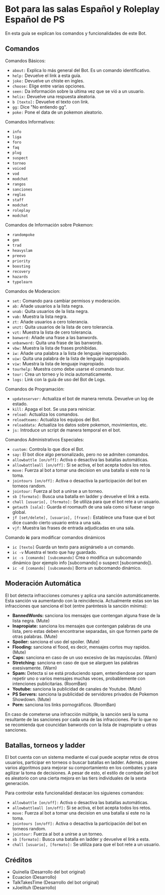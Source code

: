 ﻿Bot para las salas Español y Roleplay Español de PS
====================

En esta guía se explican los comandos y funcionalidades de este Bot.


Comandos
------------

Comandos Básicos: 

 - `about:` Explica lo más general del Bot. Es un comando identificativo.
 - `help:` Devuelve el link a esta guía.
 - `joke:` Devuelve un chiste en ingles.
 - `choose:` Elige entre varias opciones.
 - `seen:` Da información sobre la ultima vez que se vió a un usuario.
 - `helix:` Devuelve una respuesta aleatoria.
 - `b [texto]:` Devuelve el texto con link.
 - `gg:` Dice "No entiendo gg".
 - `poke:` Pone el data de un pokemon aleatorio.

Comandos Informativos: 

 - `info`
 - `liga`
 - `foro`
 - `faq`
 - `plug`
 - `suspect`
 - `torneo`
 - `voiced`
 - `vod`
 - `modchat`
 - `rangos`
 - `sanciones`
 - `reglas`
 - `staff`
 - `modchat`
 - `roleplay`
 - `modchat`
  
Comandos de Información sobre Pokemon: 

 - `randompoke`
 - `gen`
 - `trad`
 - `heavyslam`
 - `preevo`
 - `priority`
 - `boosting`
 - `recovery`
 - `hazards`
 - `typelearn`
  
Comandos de Moderacion:

 - `set:` Comando para cambiar permisos y moderación.
 - `ab:` Añade usuarios a la lista negra.
 - `unab:` Quita usuarios de la lista negra.
 - `vab:` Muestra la lista negra.
 - `zt:` Añade usuarios a cero tolerancia.
 - `unzt:` Quita usuarios de la lista de cero tolerancia.
 - `vzt:` Muestra la lista de cero tolerancia.
 - `banword:` Añade una frase a las banwords.
 - `unbanword:` Quita una frase de las banwords.
 - `vbw:` Muestra la lista de frases prohibidas.
 - `iw:` Añade una palabra a la lista de lenguaje inapropiado.
 - `uiw:` Quita una palabra de la lista de lenguaje inapropiado.
 - `viw:` Muestra la lista de lenguaje inapropiado.
 - `tourhelp:` Muestra como debe usarse el comando tour.
 - `tour:` Crea un torneo y lo incia automaticamente.
 - `logs:` Link con la guía de uso del Bot de Logs.
  
  
Comandos de Programación:

 - `updateserver:` Actualiza el bot de manera remota. Devuelve un log de estado.
 - `kill:` Apaga el bot. Se usa para reiniciar.
 - `reload:` Actualiza los comandos.
 - `reloadteams:` Actualiza los equipos del Bot.
 - `reloaddata:` Actualiza los datos sobre pokemon, movimientos, etc.
 - `js:` Introduce un script de manera temporal en el bot.

Comandos Administrativos Especiales:

 - `custom:` Controla lo que dice el Bot.
 - `say:` El bot dice algo personalizado, pero no se admiten comandos.
 - `allowbattle [on/off]:` Activa o desactiva las batallas automáticas.
 - `allowbattleall [on/off]:` Si se activa, el bot acepta todos los retos.
 - `move:` Fuerza al bot a tomar una decision en una batalla si este no la toma.
 - `jointours [on/off]:` Activa o desactiva la participación del bot en torneos random.
 - `jointour:` Fuerza al bot a unirse a un torneo.
 - `sb [formato]:` Busca una batalla en ladder y devuelve el link a esta.
 - `chall [usuario], [formato]:` Se utiliza para que el bot rete a un usuario.
 - `getauth [sala]:` Guarda el roomauth de una sala como si fuese rango global.
 - `jf [set/delete], [usuario], [frase]:` Establece una frase que el bot dice cuando cierto usuario entra a una sala.
 - `vjf:` Muestra las frases de entrada adjudicadas en una sala.

Comando **ic** para modificar comandos dinámicos

 - `ic [texto]` Guarda un texto para asignárselo a un comando.
 - `ic -v` Muestra el texto que hay guardado.
 - `ic -s [comando] [subcomando]` Crea o modifica un subcomando dinámico (por ejemplo info [subcomando] o suspect [subcomando]).
 - `ic -d [comando] [subcomando]` Borra un subcomando dinámico.


Moderación Automática
------------

El bot detecta infracciones comunes y aplica una sanción automáticamente. Esta sanción va aumentando con la reincidencia. Actualmente estas son las infracciones que sanciona el bot (entre paréntesis la sanción mínima):

- **BannedWords:** sanciona los mensajes que contengan alguna frase de la lista negra. (Mute)
- **Inapropiate:** sanciona los mensajes que contengan palabras de una lista, pero estas deben encontrarse separadas, sin que formen parte de otras palabras. (Mute)
- **Spoiler:** sanciona el uso del spoiler. (Mute)
- **Flooding:** sanciona el flood, es decir, mensajes cortos muy rapidos. (Mute)
- **Caps:** sanciona en caso de un uso excesivo de las mayúsculas. (Warn)
- **Stretching:** sanciona en caso de que se alarguen las palabras exesivamente. (Warn)
- **Spam:** Detecta si se está produciendo spam, entendiendose por spam repetir uno o varios mensajes muchas veces, probablemente con intenciones publicitarias. (RoomBan)
- **Youtube:** sanciona la publicidad de canales de Youtube. (Mute)
- **PS Servers:** sanciona la publicidad de servidores privados de Pokemon Showdown. (Mute)
- **Porn:** sanciona los links pornográficos. (RoomBan)

En caso de cometerse una infracción múltiple, la sanción será la suma resultante de las sanciones por cada una de las infracciones. Por lo que no se recomienda que councidan banwords con la lista de inapropiate u otras sanciones.


Batallas, torneos y ladder
------------

El bot cuenta con un sistema mediante el cual puede aceptar retos de otros usuarios, participar en torneos o buscar batallas en ladder. Además, posee varios algoritmos para mejorar su comportamiento en los combates y para agilizar la toma de decisiones. A pesar de esto, el estilo de combate del bot es aleatorio con una cierta mejora en las tiers individuales de la sexta generación.

Para controlar esta funcionalidad destacan los siguienes comandos:

 - `allowbattle [on/off]:` Activa o desactiva las batallas automáticas.
 - `allowbattleall [on/off]:` Si se activa, el bot acepta todos los retos.
 - `move:` Fuerza al bot a tomar una decision en una batalla si este no la toma.
 - `jointours [on/off]:` Activa o desactiva la participación del bot en torneos random.
 - `jointour:` Fuerza al bot a unirse a un torneo.
 - `sb [formato]:` Busca una batalla en ladder y devuelve el link a esta.
 - `chall [usuario], [formato]:` Se utiliza para que el bot rete a un usuario.
 

Créditos
------------

 - Quinella (Desarrollo del bot original)
 - Ecuacion (Desarrollo)
 - TalkTakesTime (Desarrollo del bot original)
 - xJoelituh (Desarrollo)

